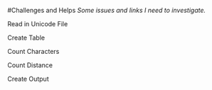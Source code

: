 #Challenges and Helps
_Some issues and links I need to investigate._

Read in Unicode File

Create Table

Count Characters

Count Distance



Create Output



